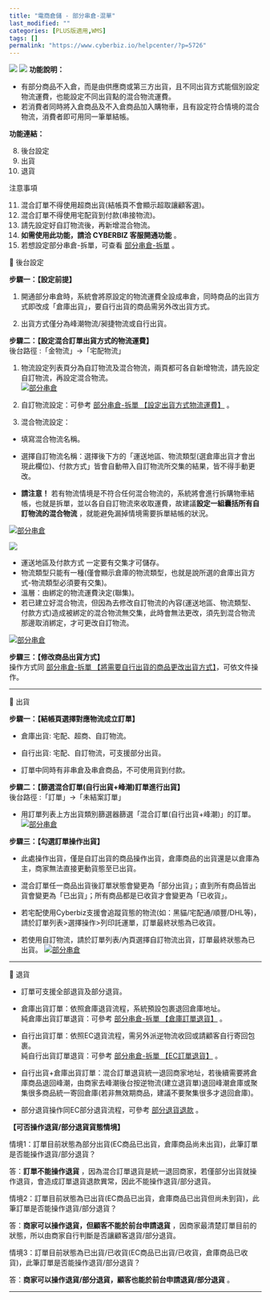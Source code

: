 ```yaml
---
title: "電商倉儲 - 部分串倉-混單"
last_modified: ""
categories: [PLUS版適用,WMS]
tags: []
permalink: "https://www.cyberbiz.io/helpcenter/?p=5726"
---
```


![](https://www.cyberbiz.io/helpcenter/wp-content/uploads/一般版1.png)
![](https://www.cyberbiz.io/helpcenter/wp-content/uploads/PLUS版3.png)
**功能說明：**  

* 有部分商品不入倉，而是由供應商或第三方出貨，且不同出貨方式能個別設定物流運費，也能設定不同出貨點的混合物流運費。
* 若消費者同時將入倉商品及不入倉商品加入購物車，且有設定符合情境的混合物流，消費者即可用同一筆單結帳。


**功能連結：**  

8. 後台設定
9. 出貨
10. 退貨


注意事項  

11. 混合訂單不得使用超商出貨(結帳頁不會顯示超取讓顧客選)。
12. 混合訂單不得使用宅配貨到付款(串接物流)。
13. 請先設定好自訂物流後，再新增混合物流。
14. **如需使用此功能，請洽 CYBERBIZ 客服開通功能** 。
15. 若想設定部分串倉-拆單，可查看 [部分串倉-拆單](https://www.cyberbiz.io/helpcenter/?p=5723) 。


📌 後台設定  

**步驟一：【設定前提】**  

1. 開通部分串倉時，系統會將原設定的物流運費全設成串倉，同時商品的出貨方式即改成「倉庫出貨」，要自行出貨的商品需另外改出貨方式。


2. 出貨方式僅分為峰潮物流/昶捷物流或自行出貨。


**步驟二：【設定混合訂單出貨方式的物流運費】**  
後台路徑 :「金物流」→「宅配物流」  


1. 物流設定列表頁分為自訂物流及混合物流，兩頁都可各自新增物流，請先設定自訂物流，再設定混合物流。  
[![部分串倉](https://www.cyberbiz.io/support/wp-content/uploads/部分串倉_混單02.png)](https://www.cyberbiz.io/support/wp-content/uploads/部分串倉_混單02.png)



2. 自訂物流設定：可參考 [部分串倉-拆單 【設定出貨方式物流運費】](https://www.cyberbiz.io/helpcenter/?p=5723#link1) 。  



3. 混合物流設定： 
* 填寫混合物流名稱。


* 選擇自訂物流名稱：選擇後下方的「運送地區、物流類型(選倉庫出貨才會出現此欄位)、付款方式」皆會自動帶入自訂物流所交集的結果，皆不得手動更改。


* **請注意！** 若有物流情境是不符合任何混合物流的，系統將會進行拆購物車結帳，也就是拆單，並以各自自訂物流來收取運費，故建議**設定一組囊括所有自訂物流的混合物流** ，就能避免漏掉情境需要拆單結帳的狀況。

[![部分串倉](https://www.cyberbiz.io/support/wp-content/uploads/部分串倉_混單03.png)](https://www.cyberbiz.io/support/wp-content/uploads/部分串倉_混單03.png)  

![](https://www.cyberbiz.io/support/wp-content/uploads/fountain-pen.png)

* 運送地區及付款方式 一定要有交集才可儲存。
* 物流類型只能有一種(僅會顯示倉庫的物流類型，也就是說所選的倉庫出貨方式-物流類型必須要有交集)。
* 溫層：由綁定的物流運費決定(聯集)。
* 若已建立好混合物流，但因為去修改自訂物流的內容(運送地區、物流類型、付款方式)造成被綁定的混合物流無交集，此時會無法更改，須先到混合物流那邊取消綁定，才可更改自訂物流。

[![部分串倉](https://www.cyberbiz.io/support/wp-content/uploads/部分串倉_混單5.png)](https://www.cyberbiz.io/support/wp-content/uploads/部分串倉_混單5.png)



**步驟三：【修改商品出貨方式】**  
操作方式同 [部分串倉-拆單
【將需要自行出貨的商品更改出貨方式】](https://www.cyberbiz.io/helpcenter/?p=5723#link2)，可依文件操作。  


* * *


📌 出貨  

**步驟一：【結帳頁選擇對應物流成立訂單】**  

* 倉庫出貨: 宅配、超商、自訂物流。


* 自行出貨: 宅配、自訂物流，可支援部分出貨。


* 訂單中同時有非串倉及串倉商品，不可使用貨到付款。


**步驟二：【篩選混合訂單(自行出貨+峰潮)訂單進行出貨】**  
後台路徑 :「訂單」→「未結案訂單」  


* 用訂單列表上方出貨類別篩選器篩選「混合訂單(自行出貨+峰潮)」的訂單。  
[![部分串倉](https://www.cyberbiz.io/support/wp-content/uploads/部分串倉_混單.png)](https://www.cyberbiz.io/support/wp-content/uploads/部分串倉_混單.png)


**步驟三：【勾選訂單操作出貨】**

* 此處操作出貨，僅是自訂出貨的商品操作出貨，倉庫商品的出貨還是以倉庫為主，商家無法直接更動貨態至已出貨。


* 混合訂單任一商品出貨後訂單狀態會變更為「部分出貨」；直到所有商品皆出貨會變更為「已出貨」；所有商品都是已收貨才會變更為「已收貨」。


* 若宅配使用Cyberbiz支援會追蹤貨態的物流(如：黑貓/宅配通/順豐/DHL等)，請於訂單列表>選擇操作>列印託運單，訂單最終狀態為已收貨。


* 若使用自訂物流，請於訂單列表/內頁選擇自訂物流出貨，訂單最終狀態為已出貨。
[![部分串倉](https://www.cyberbiz.io/support/wp-content/uploads/部分串倉_混單6.png)](https://www.cyberbiz.io/support/wp-content/uploads/部分串倉_混單6.png)  

* * *


📌 退貨  


* 訂單可支援全部退貨及部分退貨。


* 倉庫出貨訂單：依照倉庫退貨流程，系統預設包裹退回倉庫地址。  
純倉庫出貨訂單退貨：可參考 [部分串倉-拆單
【倉庫訂單退貨】](https://www.cyberbiz.io/helpcenter/?p=5723#return1) 。



* 自行出貨訂單：依照EC退貨流程，需另外派逆物流收回或請顧客自行寄回包裹。  
純自行出貨訂單退貨：可參考 [部分串倉-拆單
【EC訂單退貨】](https://www.cyberbiz.io/helpcenter/?p=5723#return2) 。



* 自行出貨+倉庫出貨訂單：混合訂單退貨統一退回商家地址，若後續需要將倉庫商品退回峰潮，由商家去峰潮後台按逆物流(建立退貨單)退回峰潮倉庫或聚集很多商品統一寄回倉庫(若非無效期商品，建議不要聚集很多才退回倉庫)。


* 部分退貨操作同EC部分退貨流程，可參考 [部分退貨退款](https://www.cyberbiz.io/helpcenter/?p=7016) 。


**【可否操作退貨/部分退貨貨態情境】**  


情境1：訂單目前狀態為部分出貨(EC商品已出貨，倉庫商品尚未出貨)，此筆訂單是否能操作退貨/部分退貨？  


答：**訂單不能操作退貨** ，因為混合訂單退貨是統一退回商家，若僅部分出貨就操作退貨，會造成訂單退貨退款異常，因此不能操作退貨/部分退貨。  



情境2：訂單目前狀態為已出貨(EC商品已出貨，倉庫商品已出貨但尚未到貨)，此筆訂單是否能操作退貨/部分退貨？  


答：**商家可以操作退貨，但顧客不能於前台申請退貨** ，因商家最清楚訂單目前的狀態，所以由商家自行判斷是否讓顧客退貨/部分退貨。  



情境3：訂單目前狀態為已出貨/已收貨(EC商品已出貨/已收貨，倉庫商品已收貨)，此筆訂單是否能操作退貨/部分退貨？


答：**商家可以操作退貨/部分退貨，顧客也能於前台申請退貨/部分退貨** 。




* * *

